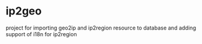 # ip2geo
project for importing geo2ip and ip2region resource to database and adding support of i18n for ip2region
